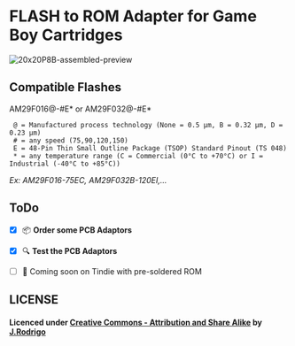 # FLASH to ROM Adapter for Game Boy Cartridges

![20x20P8B-assembled-preview](http://www.jrodrigo.net/wp-content/uploads/2017/01/Screenshot-from-2017-01-28-15-09-31-e1485623180964.png)

## Compatible Flashes

AM29F016@-#E* or AM29F032@-#E* 
```
 @ = Manufactured process technology (None = 0.5 µm, B = 0.32 µm, D = 0.23 µm)
 # = any speed (75,90,120,150)
 E = 48-Pin Thin Small Outline Package (TSOP) Standard Pinout (TS 048)
 * = any temperature range (C = Commercial (0°C to +70°C) or I = Industrial (-40°C to +85°C))
```
*Ex: AM29F016-75EC, AM29F032B-120EI,...*


## ToDo
- [x] :package: **Order some PCB Adaptors**
- [x] :mag: **Test the PCB Adaptors**
- [ ] :bow: Coming soon on Tindie with pre-soldered ROM


## LICENSE
#### Licenced under [Creative Commons - Attribution and Share Alike](https://github.com/JRodrigoTech/FLASH-ROM-Adapter-for-GameBoy/blob/master/LICENSE.md) by [J.Rodrigo](http://www.jrodrigo.net)


